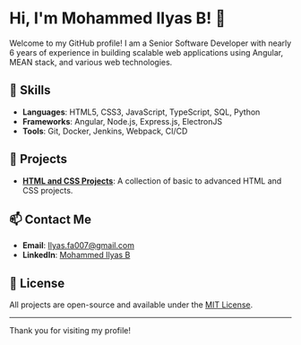 # Hi, I'm Mohammed Ilyas B! 👋

Welcome to my GitHub profile! I am a Senior Software Developer with nearly 6 years of experience in building scalable web applications using Angular, MEAN stack, and various web technologies.

## 🚀 Skills
- **Languages**: HTML5, CSS3, JavaScript, TypeScript, SQL, Python
- **Frameworks**: Angular, Node.js, Express.js, ElectronJS
- **Tools**: Git, Docker, Jenkins, Webpack, CI/CD

## 💼 Projects
- **[HTML and CSS Projects](https://github.com/Masterchild/HTML-and-CSS-Projects)**: A collection of basic to advanced HTML and CSS projects.

## 📫 Contact Me
- **Email**: [Ilyas.fa007@gmail.com](mailto:Ilyas.fa007@gmail.com)
- **LinkedIn**: [Mohammed Ilyas B](https://www.linkedin.com/in/mohammed-ilyas-b3329a158/)

## 📜 License
All projects are open-source and available under the [MIT License](https://opensource.org/licenses/MIT).

---
Thank you for visiting my profile!
